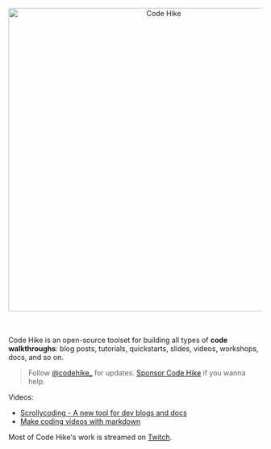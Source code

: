 <div align="center">
<br/>
<a href="https://codehike.org/">
<img alt="Code Hike" src="https://user-images.githubusercontent.com/1911623/84699147-674e6e00-af27-11ea-947a-a9362715f78d.png" width="600" />
</a>
<br/>
</div>
<br/>
<br/>

Code Hike is an open-source toolset for building all types of **code walkthroughs**: blog posts, tutorials, quickstarts, slides, videos, workshops, docs, and so on.

> Follow [@codehike\_](https://twitter.com/codehike_) for updates. [Sponsor Code Hike](https://github.com/sponsors/code-hike) if you wanna help.

Videos:

- [Scrollycoding - A new tool for dev blogs and docs](https://www.youtube.com/watch?v=7O2b7vfk-mo)
- [Make coding videos with markdown](https://www.youtube.com/watch?v=EYyw4oyAJgY)

Most of Code Hike's work is streamed on [Twitch](https://twitch.tv/pomber__).
